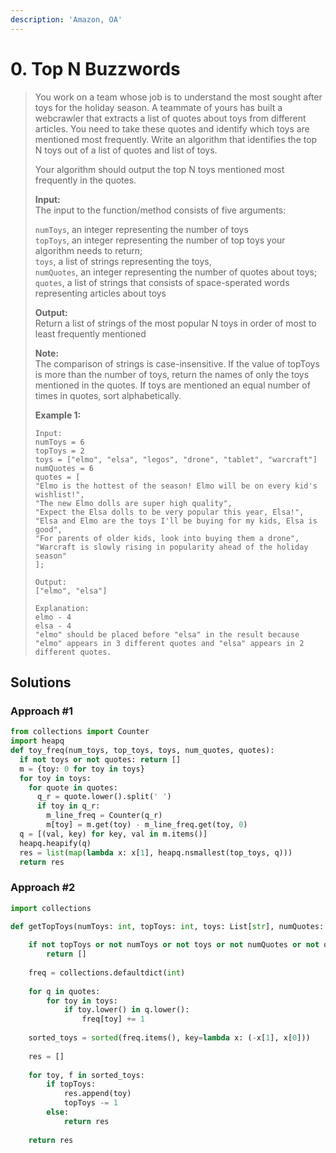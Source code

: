 ```yaml
---
description: 'Amazon, OA'
---
```


# 0. Top N Buzzwords

> You work on a team whose job is to understand the most sought after toys for the holiday season. A teammate of yours has built a webcrawler that extracts a list of quotes about toys from different articles. You need to take these quotes and identify which toys are mentioned most frequently. Write an algorithm that identifies the top N toys out of a list of quotes and list of toys.
>
> Your algorithm should output the top N toys mentioned most frequently in the quotes.
>
> **Input:**  
> The input to the function/method consists of five arguments:
>
> `numToys`, an integer representing the number of toys  
> `topToys`, an integer representing the number of top toys your algorithm needs to return;  
> `toys`, a list of strings representing the toys,  
> `numQuotes`, an integer representing the number of quotes about toys;  
> `quotes`, a list of strings that consists of space-sperated words representing articles about toys
>
> **Output:**  
> Return a list of strings of the most popular N toys in order of most to least frequently mentioned
>
> **Note:**  
> The comparison of strings is case-insensitive. If the value of topToys is more than the number of toys, return the names of only the toys mentioned in the quotes. If toys are mentioned an equal number of times in quotes, sort alphabetically.
>
> **Example 1:**
>
> ```text
> Input:
> numToys = 6
> topToys = 2
> toys = ["elmo", "elsa", "legos", "drone", "tablet", "warcraft"]
> numQuotes = 6
> quotes = [
> "Elmo is the hottest of the season! Elmo will be on every kid's wishlist!",
> "The new Elmo dolls are super high quality",
> "Expect the Elsa dolls to be very popular this year, Elsa!",
> "Elsa and Elmo are the toys I'll be buying for my kids, Elsa is good",
> "For parents of older kids, look into buying them a drone",
> "Warcraft is slowly rising in popularity ahead of the holiday season"
> ];
>
> Output:
> ["elmo", "elsa"]
>
> Explanation:
> elmo - 4
> elsa - 4
> "elmo" should be placed before "elsa" in the result because "elmo" appears in 3 different quotes and "elsa" appears in 2 different quotes.
> ```

## Solutions

### Approach \#1

```python
from collections import Counter
import heapq
def toy_freq(num_toys, top_toys, toys, num_quotes, quotes):
  if not toys or not quotes: return []
  m = {toy: 0 for toy in toys}
  for toy in toys:
    for quote in quotes:
      q_r = quote.lower().split(' ')
      if toy in q_r:
        m_line_freq = Counter(q_r)
        m[toy] = m.get(toy) - m_line_freq.get(toy, 0)
  q = [(val, key) for key, val in m.items()]
  heapq.heapify(q)
  res = list(map(lambda x: x[1], heapq.nsmallest(top_toys, q)))
  return res
```

### Approach \#2

```python
import collections

def getTopToys(numToys: int, topToys: int, toys: List[str], numQuotes: int, quotes: List[str]) -> List[str]:
    
    if not topToys or not numToys or not toys or not numQuotes or not quotes:
        return []
    
    freq = collections.defaultdict(int)
    
    for q in quotes:
        for toy in toys:
            if toy.lower() in q.lower():
                freq[toy] += 1
    
    sorted_toys = sorted(freq.items(), key=lambda x: (-x[1], x[0]))
    
    res = []
    
    for toy, f in sorted_toys:
        if topToys:
            res.append(toy)
            topToys -= 1
        else:
            return res
            
    return res
```

